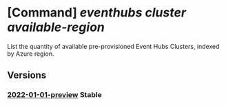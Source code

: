 # [Command] _eventhubs cluster available-region_

List the quantity of available pre-provisioned Event Hubs Clusters, indexed by Azure region.

## Versions

### [2022-01-01-preview](/Resources/mgmt-plane/L3N1YnNjcmlwdGlvbnMve30vcHJvdmlkZXJzL21pY3Jvc29mdC5ldmVudGh1Yi9hdmFpbGFibGVjbHVzdGVycmVnaW9ucw==/2022-01-01-preview.xml) **Stable**

<!-- mgmt-plane /subscriptions/{}/providers/microsoft.eventhub/availableclusterregions 2022-01-01-preview -->
